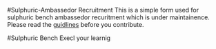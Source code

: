 #Sulphuric-Ambassedor Recruitment
This is a simple form used for sulphuric bench ambassedor recuritment which is under maintainence.
Please read the [guidlines](https://docs.github.com/en/github/collaborating-with-issues-and-pull-requests/creating-a-pull-request) before you contribute.


#Sulphuric Bench
Execl your learnig
